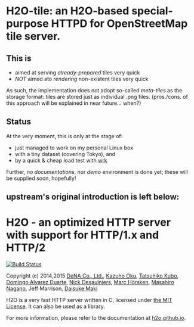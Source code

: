 H2O-tile: an H2O-based special-purpose HTTPD for OpenStreetMap tile server.
===

This is
--
- aimed at serving *already-prepared* tiles very quick
- *NOT* aimed ato *rendering* non-existent tiles very quick

As such, the implementation does not adopt so-called *meta-tiles* as the storage format:
tiles are stored just as individual .png files.
(pros./cons. of this approach will be explained in near future... when?)

Status
--
At the very moment, this is only at the stage of:
- just managed to work on my personal Linux box
- with a tiny dataset (covering Tokyo), and
- by a quick & cheap load test with [wrk](https://github.com/wg/wrk)

Further, *no documentations*, nor *demo* environment is done yet;
these will be supplied soon, hopefully!

upstream's original introduction is left below:
--

H2O - an optimized HTTP server with support for HTTP/1.x and HTTP/2
===

[![Build Status](https://travis-ci.org/h2o/h2o.svg?branch=master)](https://travis-ci.org/h2o/h2o)

Copyright (c) 2014,2015 [DeNA Co., Ltd.](http://dena.com/), [Kazuho Oku](https://github.com/kazuho/), [Tatsuhiko Kubo](https://github.com/cubicdaiya/), [Domingo Alvarez Duarte](https://github.com/mingodad/), [Nick Desaulniers](https://github.com/nickdesaulniers/), [Marc Hörsken](https://github.com/mback2k), [Masahiro Nagano](https://github.com/kazeburo/), Jeff Marrison, [Daisuke Maki](https://github.com/lestrrat/)

H2O is a very fast HTTP server written in C, licensed under [the MIT License](http://opensource.org/licenses/MIT).  It can also be used as a library.

For more information, please refer to the documentation at [h2o.github.io](http://h2o.github.io).
